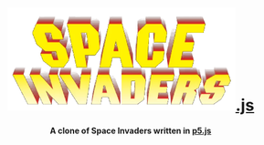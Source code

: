 <h1 align="center">
  <br>
  <a href="https://github.com/Jolyon-Conway/space-invaders"><img src="images/Spaceinvaders.png" alt="Space Invaders" width="400">.js</a>
  <br>
</h1>

<h4 align="center">A clone of Space Invaders written in <a href="http://p5js.org" target="_blank">p5.js</a></h4>


